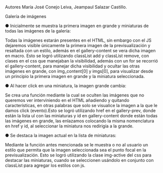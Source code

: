 Autores María José Conejo Leiva, Jeampaul Salazar Castillo.

Galería de imágenes

● Inicialmente se muestra la primera imagen en grande y miniaturas de todas las imágenes de la galería:

Todas la imágenes estarán presentes en el HTML, sin embargo con el JS dejaremos visible únicamente la primera imagen de la previsualización y resaltada con un estilo, además en el gallery-content se vera dicha imagen en macro. Esto se logró utilizando classList add y classList remove, con clases en el css que manejaban la visibilidad, además con un for se recorrió el gallery-content, para manejar dicha visibilidad y ocultar las otras imágenes en grande, con img_content[0] y imgs[0], para visualizar desde un principio la primera imagen en grande y la miniatura seleccionada.

● Al hacer click en una miniatura, la imagen grande cambia:

Se crea una función mediante la cual se oculten las imágenes que no queremos ver interviniendo en el HTML añadiendo y quitando características, en otras palabras que solo se visualice la imagen a la que le damos click (evento).Esto se logró utilizando href en el gallery-prev, donde están la lista ul con las miniaturas y id en gallery-content donde están todas las imágenes en grande, las enlazamos colocando la misma nomenclatura en href y id, al seleccionar la miniatura nos redirigía a la grande.

● Se destaca la imagen actual en la lista de miniaturas:

Mediante la función antes mencionada se le muestra o no al usuario un estilo que permita que la imagen seleccionada sea el punto focal en la previsualización. Esto se logró utilizando la clase img-active del css para destacar las miniaturas, cuando se seleccionen usándolo en conjunto con classList para agregar los estilos con js.